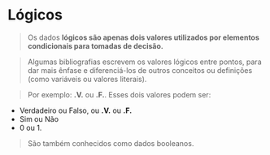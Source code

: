 # Lógicos

> Os dados **lógicos são apenas dois valores utilizados por elementos condicionais para tomadas de decisão.**

> Algumas bibliografias escrevem os valores lógicos entre pontos, para dar mais ênfase e diferenciá-los de outros conceitos ou definições (como variáveis ou valores literais).

> Por exemplo: **.V.** ou **.F.**. Esses dois valores podem ser:

* Verdadeiro ou Falso, ou **.V.** ou **.F.**
* Sim ou Não
* 0 ou 1.

> São também conhecidos como dados booleanos. 